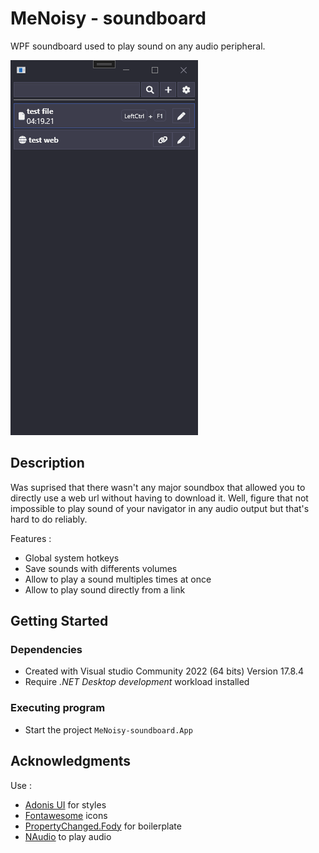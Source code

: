 # MeNoisy - soundboard

WPF soundboard used to play sound on any audio peripheral.

![preview](./images/preview.gif)

## Description

Was suprised that there wasn't any major soundbox that allowed you to directly use a web url without having to download it. Well, figure that not impossible to play sound of your navigator in any audio output but that's hard to do reliably.

Features :
- Global system hotkeys
- Save sounds with differents volumes
- Allow to play a sound multiples times at once
- Allow to play sound directly from a link

## Getting Started

### Dependencies

- Created with Visual studio Community 2022 (64 bits) Version 17.8.4
- Require *.NET Desktop development* workload installed

### Executing program

- Start the project `MeNoisy-soundboard.App`

## Acknowledgments

Use :
* [Adonis UI](https://benruehl.github.io/adonis-ui/) for styles
* [Fontawesome](https://fontawesome.com/) icons
* [PropertyChanged.Fody](https://www.nuget.org/packages/PropertyChanged.Fody) for boilerplate
* [NAudio](https://github.com/naudio/NAudio) to play audio
